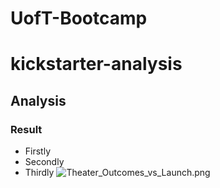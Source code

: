 # UofT-Bootcamp
# kickstarter-analysis
## Analysis
### Result
* Firstly
* Secondly
* Thirdly
  ![Theater_Outcomes_vs_Launch.png](C:\Users\tifar\OneDrive\Desktop\Data_analytics_bootcamp_2022)
